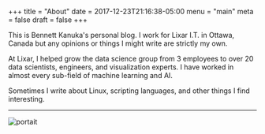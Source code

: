 +++
title = "About"
date = 2017-12-23T21:16:38-05:00
menu = "main"
meta = false
draft = false
+++

This is Bennett Kanuka's personal blog. I work for Lixar I.T. in Ottawa, Canada but any opinions or things I might write are strictly my own.

At Lixar, I helped grow the data science group from 3 employees to over 20 data scientists, engineers, and visualization experts. I have worked in almost every sub-field of machine learning and AI.

Sometimes I write about Linux, scripting languages, and other things I find interesting.

---

![portait](/images/portrait-small.jpg)
